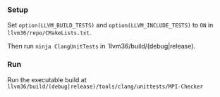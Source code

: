 ### Setup
Set `option(LLVM_BUILD_TESTS)` and `option(LLVM_INCLUDE_TESTS)` to `ON` in
`llvm36/repo/CMakeLists.txt`.

Then run `ninja ClangUnitTests` in `llvm36/build/(debug|release).

### Run
Run the executable build at
`llvm36/build/(debug|release)/tools/clang/unittests/MPI-Checker`
